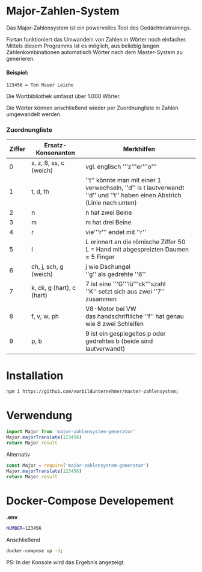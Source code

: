 # Major-Zahlen-System

Das Major-Zahlensystem ist ein powervolles Tool des Gedächtnistrainings.

Fortan funktioniert das Umwandeln von Zahlen in Wörter noch einfacher. Mittels diesem Programms ist es möglich, aus beliebig langen Zahlenkombinationen automatisch Wörter nach dem Master-System zu generieren.

#### Beispiel:
`123456 = Ton Mauer Leiche`

Die Wortbibliothek umfasst über 1.000 Wörter.

Die Wörter können anschließend wieder per Zuordnungliste in Zahlen umgewandelt werden.

### Zuordnungliste

| Ziffer | Ersatz-Konsonanten | Merkhilfen |
|---| ---| ---|
|0 | s, z, ß, ss, c (weich) | vgl. englisch '''z'''er'''o''' |
|1 | t, d, th | ''t'' könnte man mit einer 1 verwechseln, ''d'' is t lautverwandt<br />''d'' und ''t'' haben einen Abstrich (Linie nach unten)
|2 | n | n hat zwei Beine
|3 | m | m hat drei Beine
|4 | r | vie'''r''' endet mit ''r''
|5 | l | L erinnert an die römische Ziffer 50<br />L = Hand mit abgespreizten Daumen = 5 Finger
|6 | ch, j, sch, g (weich) | j wie Dschungel<br />''g'' als gedrehte ''6''
|7 | k, ck, g (hart), c (hart) | 7 ist eine '''G'''lü'''ck'''szahl<br />''K'' setzt sich aus zwei ''7'' zusammen
|8 | f, v, w, ph | V8-Motor bei VW<br />das handschriftliche ''f'' hat genau wie 8 zwei Schleifen
|9 | p, b | 9 ist ein gespiegeltes p oder gedrehtes b (beide sind lautverwandt)

# Installation

```bash
npm i https://github.com/vorbildunternehmer/master-zahlensystem;
```

# Verwendung

```js
import Major from 'major-zahlensystem-generator'
Major.majorTranslate(123456)
return Major.result
```
Alternativ
```js
const Major = require('major-zahlensystem-generator')
Major.majorTranslate(123456)
return Major.result
```

# Docker-Compose Developement

**.env**
```sh
NUMBER=123456
```
Anschließend
```sh
docker-compose up -d;
```

PS: In der Konsole wird das Ergebnis angezeigt.
